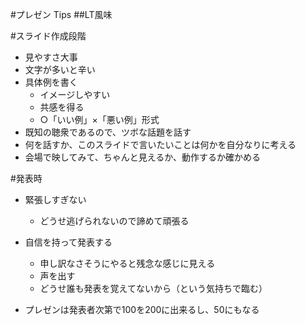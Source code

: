 #プレゼン Tips
##LT風味

#スライド作成段階
- 見やすさ大事
- 文字が多いと辛い
- 具体例を書く
    - イメージしやすい
    - 共感を得る
    - ○「いい例」×「悪い例」形式
- 既知の聴衆であるので、ツボな話題を話す
- 何を話すか、このスライドで言いたいことは何かを自分なりに考える
- 会場で映してみて、ちゃんと見えるか、動作するか確かめる

#発表時
- 緊張しすぎない
    - どうせ逃げられないので諦めて頑張る
    
- 自信を持って発表する
    - 申し訳なさそうにやると残念な感じに見える
    - 声を出す
    - どうせ誰も発表を覚えてないから（という気持ちで臨む）

- プレゼンは発表者次第で100を200に出来るし、50にもなる
